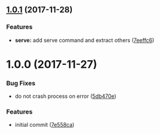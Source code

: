 <a name="1.0.1"></a>
## [1.0.1](https://github.com/thetutlage/chul/compare/v1.0.0...v1.0.1) (2017-11-28)


### Features

* **serve:** add serve command and extract others ([7eeffc6](https://github.com/thetutlage/chul/commit/7eeffc6))



<a name="1.0.0"></a>
# 1.0.0 (2017-11-27)


### Bug Fixes

* do not crash process on error ([5db470e](https://github.com/thetutlage/chul/commit/5db470e))


### Features

* initial commit ([7e558ca](https://github.com/thetutlage/chul/commit/7e558ca))



